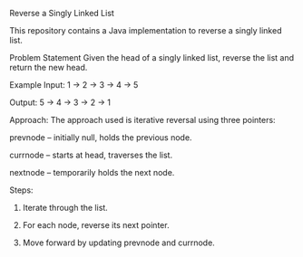 Reverse a Singly Linked List

This repository contains a Java implementation to reverse a singly linked list.

Problem Statement
Given the head of a singly linked list, reverse the list and return the new head.

Example
Input: 1 → 2 → 3 → 4 → 5

Output: 5 → 4 → 3 → 2 → 1 

Approach: 
The approach used is iterative reversal using three pointers:

prevnode – initially null, holds the previous node.

currnode – starts at head, traverses the list.

nextnode – temporarily holds the next node.

Steps:

1. Iterate through the list.

2. For each node, reverse its next pointer.

3. Move forward by updating prevnode and currnode.
